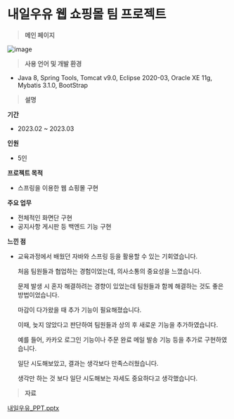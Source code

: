 # 내일우유 웹 쇼핑몰 팀 프로젝트

> **메인 페이지**
> 

![image](https://user-images.githubusercontent.com/125838334/227837003-7dacca1c-7fe2-421f-8869-57a504b868be.png)

> **사용 언어 및 개발 환경**
> 
- Java 8, Spring Tools, Tomcat v9.0, Eclipse 2020-03, Oracle XE 11g, Mybatis 3.1.0, BootStrap

> **설명**
> 

**기간**

- 2023.02 ~ 2023.03

**인원**

- 5인

**프로젝트 목적**

- 스프링을 이용한 웹 쇼핑몰 구현

**주요 업무**

- 전체적인 화면단 구현
- 공지사항 게시판 등 백엔드 기능 구현

**느낀 점**

- 교육과정에서 배웠던 자바와 스프링 등을 활용할 수 있는 기회였습니다.
    
    처음 팀원들과 협업하는 경험이었는데, 의사소통의 중요성을 느꼈습니다.
    
    문제 발생 시 혼자 해결하려는 경향이 있었는데 팀원들과 함께 해결하는 것도 좋은 방법이었습니다.
    
    마감이 다가왔을 때 추가 기능이 필요해졌습니다.
    
    이때, 늦지 않았다고 판단하여 팀원들과 상의 후 새로운 기능을 추가하였습니다.
    
    예를 들어, 카카오 로그인 기능이나 주문 완료 메일 발송 기능 등을 추가로 구현하였습니다.
    
    일단 시도해보았고, 결과는 생각보다 만족스러웠습니다.
    
    생각만 하는 것 보다 일단 시도해보는 자세도 중요하다고 생각했습니다.
    

> **자료**
> 

[내일우유_PPT.pptx](https://s3-us-west-2.amazonaws.com/secure.notion-static.com/9e0f7d1a-2b70-427a-8a3b-2a151ca8bebe/%EB%82%B4%EC%9D%BC%EC%9A%B0%EC%9C%A0_%EC%B5%9C%EC%A2%85_PPT.pptx)
